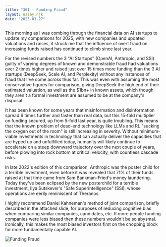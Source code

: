 ```yaml
---
title: "301 - Funding Fraud"
layout: essay.njk
date: "2025-03-27"
---
```


This morning as I was combing through the financial data on AI startups to update my comparisons for 2025, with new companies and updated valuations and raises, it struck me that the influence of overt fraud on increasing funds raised has continued to climb since last year.

For the revised numbers the 3 "AI Startups" (OpenAI, Anthropic, and SSI) guilty of varying degrees of known and demonstrable fraud had valuations over 2 times higher and raised just over 15 times more funding than the 3 AI startups (DeepSeek, Scale AI, and Perplexity) without any instances of fraud that I've come across thus far. This was even with assuming the most conservative figures for comparison, giving DeepSeek the high end of their estimated valuation, as well as the $1bn+ in known assets, which though they aren't a formal investment are assumed to be at the company's disposal.

It has been known for some years that misinformation and disinformation spread 6 times further and faster than real data, but this 15-fold multiplier on funding secured, up from 5-fold last year, is quite troubling. This means that the known problem of dead-end technology like LLMs and RL "sucking the oxygen out of the room" is still increasing in severity. Without minimum-viable investments in technology that can actually deliver the capacities that are hyped up and unfulfilled today, humanity will likely continue to accelerate on a steep downward trajectory over the next couple of years, before plowing into rock bottom at critical velocity, with countless cascade risks.

In late 2022's edition of this comparison, Anthropic was the poster child for a terrible investment, even before it was revealed that 71% of their funds raised at that time came from Sam Bankman-Fried's money laundering. Today they've been eclipsed by the new posterchild for a terrible investment, Ilya Sutskever's "Safe Superintelligence" (SSI), whose operations are eerily reminiscent of Theranos.

I highly recommend Daniel Kahneman's method of joint comparison, briefly described in the attached slide, for purposes of reducing cognitive bias when comparing similar companies, candidates, etc. If more people funding companies were less biased then these numbers wouldn't be so abysmal. Ironically, this makes the most biased investors first on the chopping block for more fundamentally capable AI.

![Funding Fraud](https://media.licdn.com/dms/image/v2/D5622AQGHJU9D2EUAHw/feedshare-shrink_800/B56ZXa98Z2HQAk-/0/1743135426932?e=1746662400&v=beta&t=EnrsX5wgxaD8cqHXcNE24Ekg01vRgKm9MHRH3Ae4L9I)